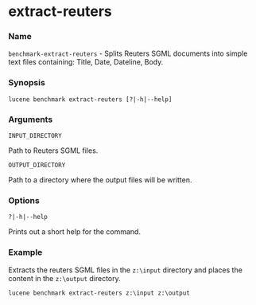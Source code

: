 ﻿# extract-reuters

### Name

`benchmark-extract-reuters` - Splits Reuters SGML documents into simple text files containing: Title, Date, Dateline, Body.

### Synopsis

<code>lucene benchmark extract-reuters [?|-h|--help]</code>

### Arguments

`INPUT_DIRECTORY`

Path to Reuters SGML files.

`OUTPUT_DIRECTORY`

Path to a directory where the output files will be written.

### Options

`?|-h|--help`

Prints out a short help for the command.

### Example

Extracts the reuters SGML files in the `z:\input` directory and places the content in the `z:\output` directory.

<code>lucene benchmark extract-reuters z:\input z:\output</code>
